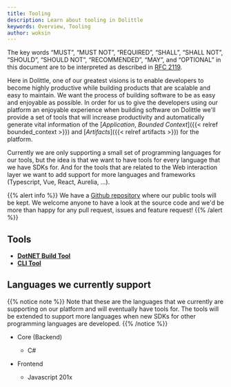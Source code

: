 ```yaml
---
title: Tooling
description: Learn about tooling in Dolittle
keywords: Overview, Tooling
author: woksin
---
```

The key words “MUST”, “MUST NOT”, “REQUIRED”, “SHALL”, “SHALL NOT”, “SHOULD”, “SHOULD NOT”,
“RECOMMENDED”, “MAY”, and “OPTIONAL” in this document are to be interpreted as described in
[RFC 2119](https://tools.ietf.org/html/rfc2119).

Here in Dolittle, one of our greatest visions is to enable developers to become highly productive while building products that are scalable and easy to maintain. We want the process of building software to be as easy and enjoyable as possible. In order for us to give the developers using our platform an enjoyable experience when building software on Dolittle we'll provide a set of tools that will increase productivity and automatically generate vital information of the [*Application*, *Bounded Context*]({{< relref bounded_context >}}) and [*Artifacts*]({{< relref artifacts >}}) for the platform.

Currently we are only supporting a small set of programming languages for our tools, but the idea is that we want to have tools for every language that we have SDKs for. And for the tools that are related to the Web interaction layer we want to add support for more languages and frameworks (Typescript, Vue, React, Aurelia, ...).

{{% alert info %}}
We have a [Github repository](https://github.com/dolittle-tools/) where our public tools will be kept. We welcome anyone to have a look at the source code and we'd be more than happy for any pull request, issues and feature request!
{{% /alert %}}

## Tools
* [**DotNET Build Tool**](https://dolittle.io/dotnet-sdk/tooling/)
* [**CLI Tool**](https://dolittle.io/cli/) 

## Languages we currently support
{{% notice note %}}
Note that these are the languages that we currently are supporting on our platform and will eventually have tools for. The tools will be extended to support more languages when new SDKs for other programming languages are developed.
{{% /notice %}}

* Core (Backend)
    * C#

* Frontend
    * Javascript 201x
